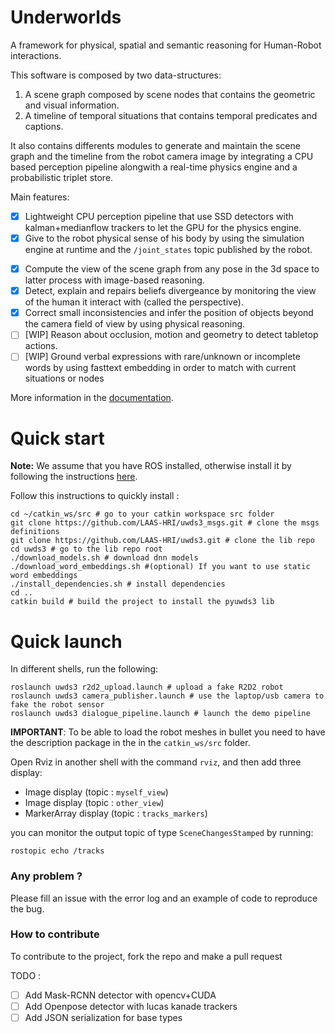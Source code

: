 
# Underworlds
A framework for physical, spatial and semantic reasoning for Human-Robot interactions.

This software is composed by two data-structures:
  1. A scene graph composed by scene nodes that contains the geometric and visual information.
  2. A timeline of temporal situations that contains temporal predicates and captions.

It also contains differents modules to generate and maintain the scene graph and the timeline from the robot camera image by integrating a CPU based perception pipeline alongwith a real-time physics engine and a probabilistic triplet store.

Main features:
 - [x] Lightweight CPU perception pipeline that use SSD detectors with kalman+medianflow trackers to let the GPU for the physics engine.
 - [x] Give to the robot physical sense of his body by using the simulation engine at runtime and the `/joint_states` topic published by the robot.
 * [x] Compute the view of the scene graph from any pose in the 3d space to latter process with image-based reasoning.
 * [x] Detect, explain and repairs beliefs divergeance by monitoring the view of the human it interact with (called the perspective).
 * [x] Correct small inconsistencies and infer the position of objects beyond the camera field of view by using physical reasoning.
 * [ ] [WIP] Reason about occlusion, motion and geometry to detect tabletop actions.
 * [ ] [WIP] Ground verbal expressions with rare/unknown or incomplete words by using fasttext embedding in order to match with current situations or nodes

More information in the [documentation](https://github.com/LAAS-HRI/uwds3/wiki).

# Quick start
**Note:** We assume that you have ROS installed, otherwise install it by following the instructions [here](https://wiki.ros.org/ROS/Installation).

Follow this instructions to quickly install :
```shell
cd ~/catkin_ws/src # go to your catkin workspace src folder
git clone https://github.com/LAAS-HRI/uwds3_msgs.git # clone the msgs definitions
git clone https://github.com/LAAS-HRI/uwds3.git # clone the lib repo
cd uwds3 # go to the lib repo root
./download_models.sh # download dnn models
./download_word_embeddings.sh #(optional) If you want to use static word embeddings
./install_dependencies.sh # install dependencies
cd ..
catkin build # build the project to install the pyuwds3 lib
```


# Quick launch

In different shells, run the following:
```shell
roslaunch uwds3 r2d2_upload.launch # upload a fake R2D2 robot
roslaunch uwds3 camera_publisher.launch # use the laptop/usb camera to fake the robot sensor
roslaunch uwds3 dialogue_pipeline.launch # launch the demo pipeline
```

**IMPORTANT**: To be able to load the robot meshes in bullet you need to have the description package in the in the `catkin_ws/src` folder.

Open Rviz in another shell with the command `rviz`, and then add three display:
* Image display (topic : `myself_view`)
* Image display (topic : `other_view`)
* MarkerArray display (topic : `tracks_markers`)

you can monitor the output topic of type `SceneChangesStamped` by running:
```shell
rostopic echo /tracks
```

### Any problem ?

Please fill an issue with the error log and an example of code to reproduce the bug.

### How to contribute

To contribute to the project, fork the repo and make a pull request

TODO :

- [ ] Add Mask-RCNN detector with opencv+CUDA
- [ ] Add Openpose detector with lucas kanade trackers
- [ ] Add JSON serialization for base types
